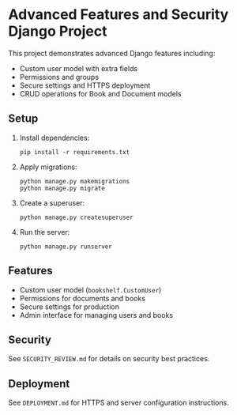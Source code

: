 # Advanced Features and Security Django Project

This project demonstrates advanced Django features including:
- Custom user model with extra fields
- Permissions and groups
- Secure settings and HTTPS deployment
- CRUD operations for Book and Document models

## Setup

1. Install dependencies:
   ```
   pip install -r requirements.txt
   ```

2. Apply migrations:
   ```
   python manage.py makemigrations
   python manage.py migrate
   ```

3. Create a superuser:
   ```
   python manage.py createsuperuser
   ```

4. Run the server:
   ```
   python manage.py runserver
   ```

## Features

- Custom user model (`bookshelf.CustomUser`)
- Permissions for documents and books
- Secure settings for production
- Admin interface for managing users and books

## Security

See `SECURITY_REVIEW.md` for details on security best practices.

## Deployment

See `DEPLOYMENT.md` for HTTPS and server configuration instructions.